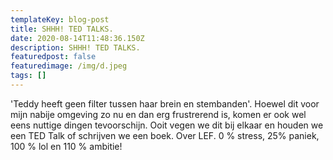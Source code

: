 ```yaml
---
templateKey: blog-post
title: SHHH! TED TALKS.
date: 2020-08-14T11:48:36.150Z
description: SHHH! TED TALKS.
featuredpost: false
featuredimage: /img/d.jpeg
tags: []
---
```

'Teddy heeft geen filter tussen haar brein en stembanden'. Hoewel dit voor mijn nabije omgeving zo nu en dan erg frustrerend is, komen er ook wel eens nuttige dingen tevoorschijn. Ooit vegen we dit bij elkaar en houden we een TED Talk of schrijven we een boek. Over LEF. 0 % stress, 25% paniek, 100 % lol en 110 % ambitie!
